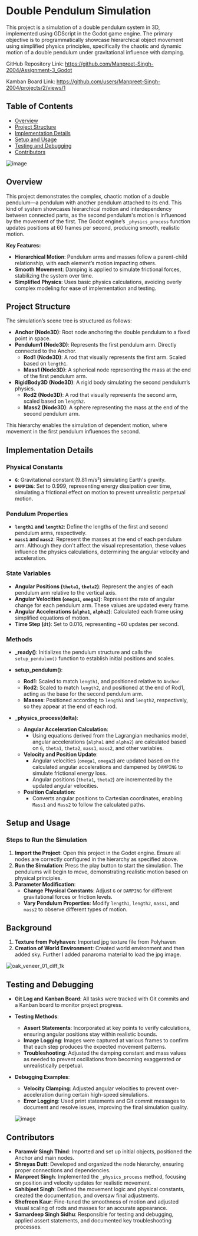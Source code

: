 # Double Pendulum Simulation

This project is a simulation of a double pendulum system in 3D, implemented using GDScript in the Godot game engine. The primary objective is to programmatically showcase hierarchical object movement using simplified physics principles, specifically the chaotic and dynamic motion of a double pendulum under gravitational influence with damping.

GitHub Repository Link: https://github.com/Manpreet-Singh-2004/Assignment-3_Godot

Kamban Board Link: https://github.com/users/Manpreet-Singh-2004/projects/2/views/1

## Table of Contents
- [Overview](#overview)
- [Project Structure](#project-structure)
- [Implementation Details](#implementation-details)
- [Setup and Usage](#setup-and-usage)
- [Testing and Debugging](#testing-and-debugging)
- [Contributors](#contributors)

![image](https://github.com/user-attachments/assets/c84461a3-c9be-47c5-b171-f9ed6a4f0935)

## Overview

This project demonstrates the complex, chaotic motion of a double pendulum—a pendulum with another pendulum attached to its end. This kind of system showcases hierarchical motion and interdependency between connected parts, as the second pendulum's motion is influenced by the movement of the first. The Godot engine’s `_physics_process` function updates positions at 60 frames per second, producing smooth, realistic motion.

**Key Features:**
- **Hierarchical Motion**: Pendulum arms and masses follow a parent-child relationship, with each element’s motion impacting others.
- **Smooth Movement**: Damping is applied to simulate frictional forces, stabilizing the system over time.
- **Simplified Physics**: Uses basic physics calculations, avoiding overly complex modeling for ease of implementation and testing.

## Project Structure

The simulation’s scene tree is structured as follows:
- **Anchor (Node3D)**: Root node anchoring the double pendulum to a fixed point in space.
- **Pendulum1 (Node3D)**: Represents the first pendulum arm. Directly connected to the Anchor.
  - **Rod1 (Node3D)**: A rod that visually represents the first arm. Scaled based on `length1`.
  - **Mass1 (Node3D)**: A spherical node representing the mass at the end of the first pendulum arm.
- **RigidBody3D (Node3D)**: A rigid body simulating the second pendulum’s physics.
  - **Rod2 (Node3D)**: A rod that visually represents the second arm, scaled based on `length2`.
  - **Mass2 (Node3D)**: A sphere representing the mass at the end of the second pendulum arm.

This hierarchy enables the simulation of dependent motion, where movement in the first pendulum influences the second.

## Implementation Details

### Physical Constants
- **`G`**: Gravitational constant (9.81 m/s²) simulating Earth's gravity.
- **`DAMPING`**: Set to 0.999, representing energy dissipation over time, simulating a frictional effect on motion to prevent unrealistic perpetual motion.

### Pendulum Properties
- **`length1` and `length2`**: Define the lengths of the first and second pendulum arms, respectively.
- **`mass1` and `mass2`**: Represent the masses at the end of each pendulum arm. Although they don't affect the visual representation, these values influence the physics calculations, determining the angular velocity and acceleration.

### State Variables
- **Angular Positions (`theta1`, `theta2`)**: Represent the angles of each pendulum arm relative to the vertical axis.
- **Angular Velocities (`omega1`, `omega2`)**: Represent the rate of angular change for each pendulum arm. These values are updated every frame.
- **Angular Accelerations (`alpha1`, `alpha2`)**: Calculated each frame using simplified equations of motion.
- **Time Step (`dt`)**: Set to 0.016, representing ~60 updates per second.

### Methods

- **_ready()**: Initializes the pendulum structure and calls the `setup_pendulum()` function to establish initial positions and scales.
  
- **setup_pendulum()**: 
  - **Rod1**: Scaled to match `length1`, and positioned relative to `Anchor`.
  - **Rod2**: Scaled to match `length2`, and positioned at the end of Rod1, acting as the base for the second pendulum arm.
  - **Masses**: Positioned according to `length1` and `length2`, respectively, so they appear at the end of each rod.

- **_physics_process(delta)**:
  - **Angular Acceleration Calculation**:
    - Using equations derived from the Lagrangian mechanics model, angular accelerations (`alpha1` and `alpha2`) are calculated based on `G`, `theta1`, `theta2`, `mass1`, `mass2`, and other variables.
  - **Velocity and Position Update**:
    - Angular velocities (`omega1`, `omega2`) are updated based on the calculated angular accelerations and dampened by `DAMPING` to simulate frictional energy loss.
    - Angular positions (`theta1`, `theta2`) are incremented by the updated angular velocities.
  - **Position Calculation**:
    - Converts angular positions to Cartesian coordinates, enabling `Mass1` and `Mass2` to follow the calculated paths.

## Setup and Usage

### Steps to Run the Simulation

1. **Import the Project**: Open this project in the Godot engine. Ensure all nodes are correctly configured in the hierarchy as specified above.
2. **Run the Simulation**: Press the play button to start the simulation. The pendulums will begin to move, demonstrating realistic motion based on physical principles.
3. **Parameter Modification**:
   - **Change Physical Constants**: Adjust `G` or `DAMPING` for different gravitational forces or friction levels.
   - **Vary Pendulum Properties**: Modify `length1`, `length2`, `mass1`, and `mass2` to observe different types of motion.
     
## Background 
1. **Texture from Polyhaven**: Imported jpg texture file from Polyhaven
2. **Creation of World Environment**: Created world environment and then added sky. Further I added panaroma material to load the jpg image.

![oak_veneer_01_diff_1k](https://github.com/user-attachments/assets/3e9d92d0-6c90-47ea-add7-4e8f3ed4d0db)

## Testing and Debugging

- **Git Log and Kanban Board**: All tasks were tracked with Git commits and a Kanban board to monitor project progress.
  
- **Testing Methods**:
  - **Assert Statements**: Incorporated at key points to verify calculations, ensuring angular positions stay within realistic bounds.
  - **Image Logging**: Images were captured at various frames to confirm that each step produces the expected movement patterns.
  - **Troubleshooting**: Adjusted the damping constant and mass values as needed to prevent oscillations from becoming exaggerated or unrealistically perpetual.

- **Debugging Examples**:
  - **Velocity Clamping**: Adjusted angular velocities to prevent over-acceleration during certain high-speed simulations.
  - **Error Logging**: Used print statements and Git commit messages to document and resolve issues, improving the final simulation quality.
 
  ![image](https://github.com/user-attachments/assets/177a5e97-4f5a-4196-855d-1dee35412b6c)


## Contributors

- **Paramvir Singh Thind**: Imported and set up initial objects, positioned the Anchor and main nodes.
- **Shreyas Dutt**: Developed and organized the node hierarchy, ensuring proper connections and dependencies.
- **Manpreet Singh**: Implemented the `_physics_process` method, focusing on position and velocity updates for realistic movement.
- **Sahibjeet Singh**: Defined the movement logic and physical constants, created the documentation, and oversaw final adjustments.
- **Shefreen Kaur**: Fine-tuned the smoothness of motion and adjusted visual scaling of rods and masses for an accurate appearance.
- **Samardeep Singh Sidhu**: Responsible for testing and debugging, applied assert statements, and documented key troubleshooting processes.

